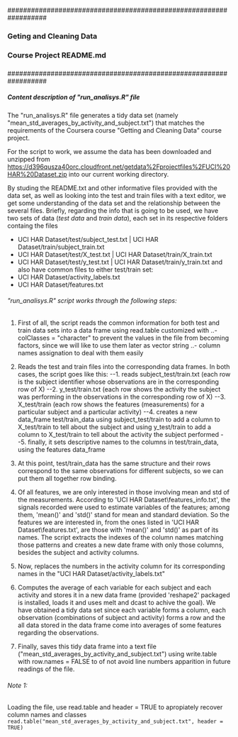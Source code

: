 ##################################################################
###
### Geting and Cleaning Data
###
### Course Project README.md
###
##################################################################

##### Content description of "run_analisys.R" file

The "run_analisys.R" file generates a tidy data set (namely "mean_std_averages_by_activity_and_subject.txt") that matches the requirements of the Coursera course "Getting and Cleaning Data" course project.

For the script to work, we assume the data has been downloaded and unzipped from https://d396qusza40orc.cloudfront.net/getdata%2Fprojectfiles%2FUCI%20HAR%20Dataset.zip into our current working directory.

By studing the README.txt and other informative files provided with the data set, as well as looking into the test and train files with a text editor, we get some understanding of the data set and the relationship between the several files. Briefly, regarding the info that is going to be used, we have two sets of data (_test data_ and _train data_), each set in its respective folders containg the files
- UCI HAR Dataset/test/subject_test.txt | UCI HAR Dataset/train/subject_train.txt
- UCI HAR Dataset/test/X_test.txt | UCI HAR Dataset/train/X_train.txt
- UCI HAR Dataset/test/y_test.txt | UCI HAR Dataset/train/y_train.txt
and also have common files to either test/train set:
- UCI HAR Dataset/activity_labels.txt
- UCI HAR Dataset/features.txt

###### "run_analisys.R" script works through the following steps:

1. First of all, the script reads the common information for both test and train data sets into a data frame using read.table customized with 
..- colClasses = "character" to prevent the values in the file from becoming factors, since we will like to use them later as vector string
..- column names assignation to deal with them easily

2. Reads the test and train files into the corresponding data frames. In both cases, the script goes like this:
--1. reads subject_test/train.txt (each row is the subject identifier whose observations are in the corresponding row of X)
--2. y_test/train.txt (each row shows the activity the subject was performing in the observations in the corresponding row of X)
--3. X_test/train (each row shows the features (measurements) for a particular subject and a particular activity)
--4. creates a new data_frame test/train_data using subject_test/train to add a column to X_test/train to tell about the subject and using y_test/train to add a column to X_test/train to tell about the activity the subject performed
--5. finally, it sets descriptive names to the columns in test/train_data, using the features data_frame

3. At this point, test/train_data has the same structure and their rows correspond to the same observations for different subjects, so we can put them all together row binding.

4. Of all features, we are only interested in those involving mean and std of the measurements. According to 'UCI HAR Dataset\features_info.txt', the signals recorded were used to
estimate variables of the features; among them, 'mean()' and 'std()' stand for mean and
standard deviation. So the features we are interested in, from the ones listed in 'UCI HAR Dataset\features.txt', are those with 'mean()' and 'std()' as 
part of its names. The script extracts the indexes of the column names matching those patterns and creates a new date frame with only those columns, besides the subject and activity columns.

5. Now, replaces the numbers in the activity column for its corresponding names in the "UCI HAR Dataset/activity_labels.txt"

6. Computes the average of each variable for each subject and each activity and stores it in a new 
data frame (provided 'reshape2' packaged is installed, loads it and uses melt and dcast to achive the goal).
We have obtained a tidy data set since each variable forms a column, each observation (combinations of subject and activity) forms a row
and the all data stored in the data frame come into averages of some features regarding the observations.

7. Finally, saves this tidy data frame into a text file ("mean_std_averages_by_activity_and_subject.txt") using write.table with row.names = FALSE to of not 
avoid line numbers apparition in future readings of the file.


###### Note 1:
Loading the file, use read.table and header = TRUE to apropiately recover column names and classes
`read.table("mean_std_averages_by_activity_and_subject.txt", header = TRUE)`














